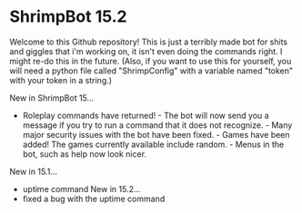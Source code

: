 # ShrimpBot 15.2
Welcome to this Github repository!
This is just a terribly made bot for shits and giggles that i'm working on, it isn't even doing the commands right.
I might re-do this in the future.
(Also, if you want to use this for yourself, you will need a python file called "ShrimpConfig" with a variable named "token" with your token in a string.)

New in ShrimpBot 15...
 - Roleplay commands have returned!
                - The bot will now send you a message if you try to run a command that it does not
                   recognize.
                - Many major security issues with the bot have been fixed.
                - Games have been added! The games currently available include random.
                - Menus in the bot, such as help now look nicer.
              
 New in 15.1...
 - uptime command
 New in 15.2...
 - fixed a bug with the uptime command

